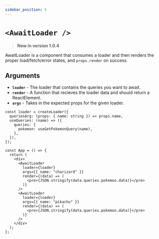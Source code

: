 ```yaml
---
sidebar_position: 5
---
```


# `<AwaitLoader />`

> **New in version 1.0.4**

AwaitLoader is a component that consumes a loader and then renders the proper load/fetch/error states, and `props.render` on success.

## Arguments

- **`loader`** - The loader that contains the queries you want to await.
- **`render`** - A function that recieves the loader data and should return a ReactElement.
- **`args`** - Takes in the expected props for the given loader.

```tsx
const loader = createLoader({
  queriesArg: (props: { name: string }) => props.name,
  useQueries: (name) => ({
    queries: {
      pokemon: useGetPokemonQuery(name),
    },
  }),
});

const App = () => {
  return (
    <div>
      <AwaitLoader
        loader={loader}
        args={{ name: "charizard" }}
        render={(data) => (
          <pre>{JSON.stringify(data.queries.pokemon.data)}</pre>
        )}
      />
      <AwaitLoader
        loader={loader}
        args={{ name: "pikachu" }}
        render={(data) => (
          <pre>{JSON.stringify(data.queries.pokemon.data)}</pre>
        )}
      />
    </div>
  );
};
```
